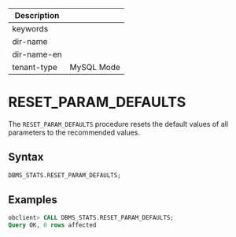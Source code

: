 | Description   |                 |
|---------------|-----------------|
| keywords      |                 |
| dir-name      |                 |
| dir-name-en   |                 |
| tenant-type   | MySQL Mode      |

# RESET_PARAM_DEFAULTS

The `RESET_PARAM_DEFAULTS` procedure resets the default values of all parameters to the recommended values.

## Syntax

```sql
DBMS_STATS.RESET_PARAM_DEFAULTS;
```

## Examples

```sql
obclient> CALL DBMS_STATS.RESET_PARAM_DEFAULTS;
Query OK, 0 rows affected
```
